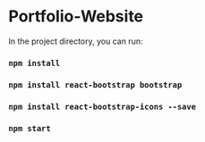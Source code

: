 # Portfolio-Website

In the project directory, you can run:

### `npm install`

### `npm install react-bootstrap bootstrap`

### `npm install react-bootstrap-icons --save`

### `npm start`
